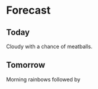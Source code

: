# Forecast

## Today

Cloudy with a chance of meatballs.

## Tomorrow

Morning rainbows followed by
